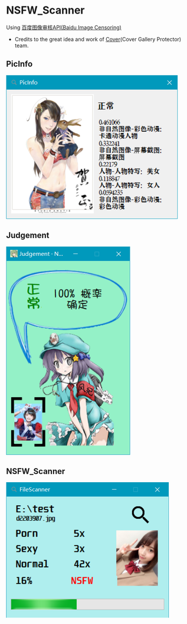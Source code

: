 # NSFW_Scanner
Using [百度图像审核API(Baidu Image Censoring)](https://ai.baidu.com/tech/imagecensoring)
- Credits to the great idea and work of [Cover](http://coverapp.me/)(Cover Gallery Protector) team.

## PicInfo

![PicInfo](Screenshot/0.PNG)

## Judgement
![Judgement](Screenshot/1.PNG)

## NSFW_Scanner
![NSFW_Scanner](Screenshot/2.PNG)

